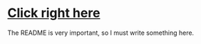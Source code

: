 # [Click right here](http://jasonspd.github.io/)
The README is very important, so I must write something here.
